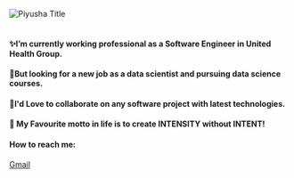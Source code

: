 
![Piyusha Title](https://github.com/ItsPiyusha/ItsPiyusha/blob/master/assets/piyu-logo.png)
<br>
<br>
#### ✨I’m currently working professional as a Software Engineer in United Health Group.<br> 
#### 🤑But looking for a new job as a data scientist and pursuing data science courses. <br>
#### 🥳I'd Love to collaborate on any software project with latest technologies. <br>
#### 🌱 My Favourite motto in life is to create INTENSITY without INTENT!
#### How to reach me: <br>

[Gmail](piyushavpawar@gmail.com) <br>
